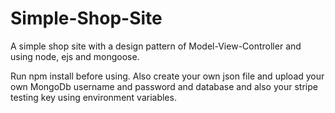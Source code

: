 # Simple-Shop-Site
A simple shop site with a design pattern of Model-View-Controller and using node, ejs and mongoose.

Run npm install before using.
Also create your own json file and upload your own MongoDb username and password and database and also your stripe testing key using environment variables.
